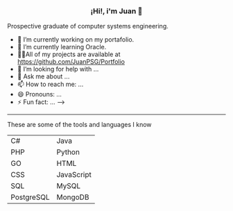 ### <center>¡Hi!, i'm Juan 👋</center>

Prospective graduate of computer systems engineering.

- 🔭 I’m currently working on my portafolio.
- 🌱 I’m currently learning Oracle.
- 👨‍💻All of my projects are available at https://github.com/JuanPSG/Portfolio
- 🤔 I’m looking for help with ...
- 💬 Ask me about ...
- 📫 How to reach me: ...
- 😄 Pronouns: ...
- ⚡ Fun fact: ...
-->

***
These are some of the tools and languages I know

|  |  |
| ------ | ----------- |
| C# | Java |
| PHP | Python |
| GO | HTML |
| CSS | JavaScript |
| SQL | MySQL |
| PostgreSQL | MongoDB |
